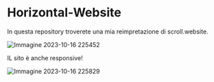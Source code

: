 # Horizontal-Website
In questa repository troverete una mia reimpretazione di scroll.website.

![Immagine 2023-10-16 225452](https://github.com/Ivan-Gismondi98/Horizontal-Website/assets/148143105/7f105621-718a-4408-b8c2-74a394cfac9a)

IL sito è anche responsive!

![Immagine 2023-10-16 225829](https://github.com/Ivan-Gismondi98/Horizontal-Website/assets/148143105/575076ec-7253-437d-8a53-0a3bdd1b3103)
